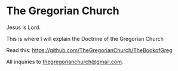 # The Gregorian Church
Jesus is Lord.

This is where I will explain the Doctrine of the Gregorian Church

Read this: https://github.com/TheGregorianChurch/TheBookofGreg

All inquiries to thegregorianchurch@gmail.com.
